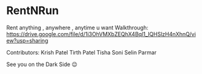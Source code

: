 # RentNRun
Rent anything , anywhere , anytime u want
Walkthrough: https://drive.google.com/file/d/1i3OhVMXbZEQhX4Bql1_IQHSlzH4nXhnQ/view?usp=sharing

Contributors:
Krish Patel 
Tirth Patel 
Tisha Soni 
Selin Parmar 

See you on the Dark Side 😉
